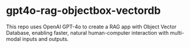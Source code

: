 # gpt4o-rag-objectbox-vectordb
This repo uses OpenAI GPT-4o to create a RAG app with Object Vector Database, enabling faster, natural human-computer interaction with multi-modal inputs and outputs.
